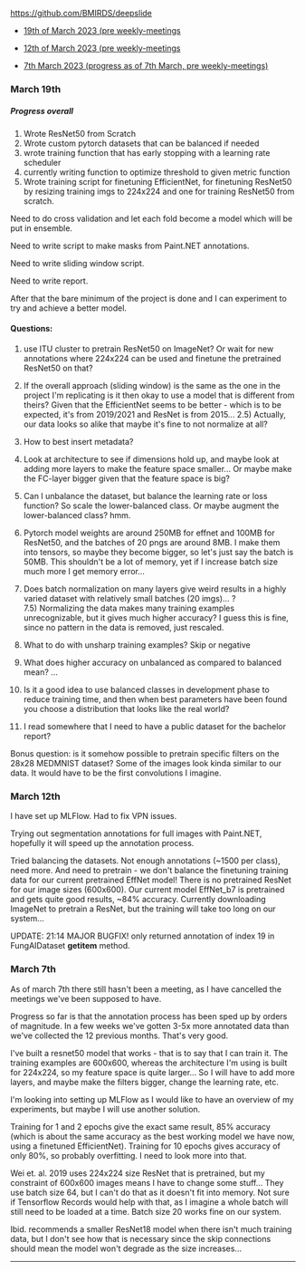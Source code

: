 https://github.com/BMIRDS/deepslide 

* [19th of March 2023 (pre weekly-meetings](#march-19th)

* [12th of March 2023 (pre weekly-meetings](#march-12th)

* [7th March 2023 (progress as of 7th March, pre weekly-meetings)](#march-7th)

### March 19th

##### Progress overall

1) Wrote ResNet50 from Scratch
2) Wrote custom pytorch datasets that can be balanced if needed
3) wrote training function that has early stopping with a learning rate scheduler
4) currently writing function to optimize threshold to given metric function
5) Wrote training script for finetuning EfficientNet, for finetuning ResNet50 by resizing training imgs to 224x224 and one for training ResNet50 from scratch. 

Need to do cross validation and let each fold become a model which will be put in ensemble. 

Need to write script to make masks from Paint.NET annotations. 

Need to write sliding window script. 

Need to write report. 

After that the bare minimum of the project is done and I can experiment to try and achieve a better model.

#### Questions: 

1) use ITU cluster to pretrain ResNet50 on ImageNet? Or wait for new annotations where 224x224 can be used and finetune the pretrained ResNet50 on that?

2) If the overall approach (sliding window) is the same as the one in the project I'm replicating is it then okay to use a model that is different from theirs? Given that the EfficientNet seems to be better - which is to be expected, it's from 2019/2021 and ResNet is from 2015... 
2.5) Actually, our data looks so alike that maybe it's fine to not normalize at all?  

3) How to best insert metadata? 

4) Look at architecture to see if dimensions hold up, and maybe look at adding more layers to make the feature space smaller... Or maybe make the FC-layer bigger given that the feature space is big? 

5) Can I unbalance the dataset, but balance the learning rate or loss function? So scale the lower-balanced class. Or maybe augment the lower-balanced class? hmm. 

6) Pytorch model weights are around 250MB for effnet and 100MB for ResNet50, and the batches of 20 pngs are around 8MB. I make them into tensors, so maybe they become bigger, so let's just say the batch is 50MB. This shouldn't be a lot of memory, yet if I increase batch size much more I get memory error... 

7) Does batch normalization on many layers give weird results in a highly varied dataset with relatively small batches (20 imgs)... ?  
7.5) Normalizing the data makes many training examples unrecognizable, but it gives much higher accuracy? I guess this is fine, since no pattern in the data is removed, just rescaled.

8) What to do with unsharp training examples? Skip or negative 

9) What does higher accuracy on unbalanced as compared to balanced mean? ...

10) Is it a good idea to use balanced classes in development phase to reduce training time, and then when best parameters have been found you choose a distribution that looks like the real world?

11) I read somewhere that I need to have a public dataset for the bachelor report?  

Bonus question: is it somehow possible to pretrain specific filters on the 28x28 MEDMNIST dataset? Some of the images look kinda similar to our data. It would have to be the first convolutions I imagine. 

### March 12th

I have set up MLFlow. Had to fix VPN issues. 

Trying out segmentation annotations for full images with Paint.NET, hopefully it will speed up the annotation process. 

Tried balancing the datasets. Not enough annotations (~1500 per class), need more. And need to pretrain - we don't balance the finetuning training data for our current pretrained EffNet model! There is no pretrained ResNet for our image sizes (600x600). Our current model EffNet_b7 is pretrained and gets quite good results, ~84% accuracy. Currently downloading ImageNet to pretrain a ResNet, but the training will take too long on our system... 

UPDATE: 21:14 MAJOR BUGFIX! only returned annotation of index 19 in FungAIDataset __getitem__ method. 



### March 7th
As of march 7th there still hasn't been a meeting, as I have cancelled the meetings we've been supposed to have. 

Progress so far is that the annotation process has been sped up by orders of magnitude. In a few weeks we've gotten 3-5x more annotated data than we've collected the 12 previous months. That's very good. 

I've built a resnet50 model that works - that is to say that I can train it. The training examples are 600x600, whereas the architecture I'm using is built for 224x224, so my feature space is quite larger... So I will have to add more layers, and maybe make the filters bigger, change the learning rate, etc. 

I'm looking into setting up MLFlow as I would like to have an overview of my experiments, but maybe I will use another solution. 

Training for 1 and 2 epochs give the exact same result, 85% accuracy (which is about the same accuracy as the best working model we have now, using a finetuned EfficientNet). Training for 10 epochs gives accuracy of only 80%, so probably overfitting. I need to look more into that. 

Wei et. al. 2019 uses 224x224 size ResNet that is pretrained, but my constraint of 600x600 images means I have to change some stuff... They use batch size 64, but I can't do that as it doesn't fit into memory. Not sure if Tensorflow Records would help with that, as I imagine a whole batch will still need to be loaded at a time. Batch size 20 works fine on our system. 

Ibid. recommends a smaller ResNet18 model when there isn't much training data, but I don't see how that is necessary since the skip connections should mean the model won't degrade as the size increases... 
<hr>




